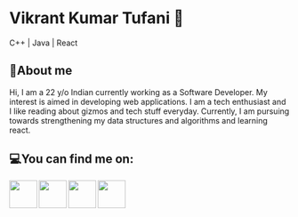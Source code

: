 # Vikrant Kumar Tufani 🙂

C++ | Java | React

<!--![](https://github-readme-stats.vercel.app/api?username=VikrantTufani1999&show_icons=true&line_height=30)-->

## 🧐About me 

Hi, I am a 22 y/o Indian currently working as a Software Developer. My interest is aimed in developing web applications. I am a tech enthusiast and I like reading about gizmos and tech stuff everyday. Currently, I am pursuing towards strengthening my data structures and algorithms and learning react.

<!--## ⚡Skills :desktop_computer: :keyboard:

* Java
* C++
* SQL
* DBMS
* Python 
* HTML
* CSS
* JavaScript | React   
* Unity
* C#-->

## 💻You can find me on:

<a href="https://www.linkedin.com/in/vikranttufani1999/">
  <img align="left" width="50px" src="https://img.icons8.com/cute-clipart/64/000000/linkedin.png" />
</a>
<a href = "mailto: 8052007294vicky@gmail.com">
  <img align="left" width="50px" src="https://img.icons8.com/plasticine/2x/gmail.png" />
</a>
<a href="https://www.youtube.com/watch?v=bpzzyHWngUs">
  <img align="left" width="50px" src="https://img.icons8.com/fluent/48/000000/youtube-play.png" />
</a>
<a href="https://www.behance.net/vikrant_tufani">
  <img align="left" width="50px" src="https://img.icons8.com/cute-clipart/64/000000/behance.png" />
</a>

<!--* LinkedIn: *[Vikrant Tufani](https://www.linkedin.com/in/vikranttufani1999/)*-->
<!--* Youtube: *[My Game Development Portfolio](https://www.youtube.com/playlist?list=PLzcqTNm_tWJJpU5xeSR6xd7u8rMqOaPat)*-->
<!-- * Behance: *[Graphic Design Portfolio](https://www.behance.net/vikrant_tufani)* -->






<!--
**VikrantTufani1999/VikrantTufani1999** is a ✨ _special_ ✨ repository because its `README.md` (this file) appears on your GitHub profile.

Here are some ideas to get you started:

- 🔭 I’m currently working on ...
- 🌱 I’m currently learning ...
- 👯 I’m looking to collaborate on ...
- 🤔 I’m looking for help with ...
- 💬 Ask me about ...
- 📫 How to reach me:
# Links:

- 😄 Pronouns: ...
- ⚡ Fun fact: ...
-->
